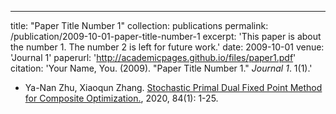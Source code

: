 ---
title: "Paper Title Number 1"
collection: publications
permalink: /publication/2009-10-01-paper-title-number-1
excerpt: 'This paper is about the number 1. The number 2 is left for future work.'
date: 2009-10-01
venue: 'Journal 1'
paperurl: 'http://academicpages.github.io/files/paper1.pdf'
citation: 'Your Name, You. (2009). &quot;Paper Title Number 1.&quot; <i>Journal 1</i>. 1(1).'
- Ya-Nan Zhu, Xiaoqun Zhang. [Stochastic Primal Dual Fixed Point Method for Composite Optimization.](https://link.springer.com/article/10.1007/s10915-020-01265-2), 2020, 84(1): 1-25. 
